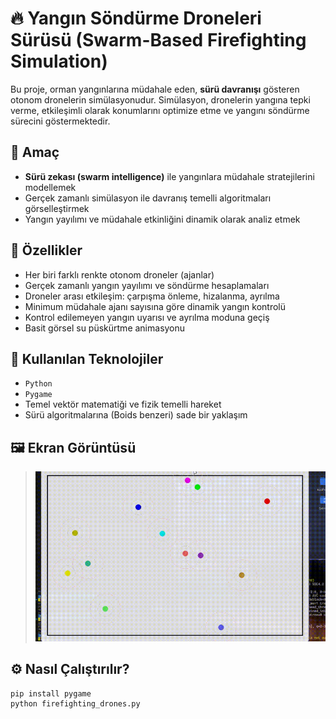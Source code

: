 # 🔥 Yangın Söndürme Droneleri Sürüsü (Swarm-Based Firefighting Simulation)

Bu proje, orman yangınlarına müdahale eden, **sürü davranışı** gösteren otonom dronelerin simülasyonudur. Simülasyon, dronelerin yangına tepki verme, etkileşimli olarak konumlarını optimize etme ve yangını söndürme sürecini göstermektedir.

## 🎯 Amaç

- **Sürü zekası (swarm intelligence)** ile yangınlara müdahale stratejilerini modellemek
- Gerçek zamanlı simülasyon ile davranış temelli algoritmaları görselleştirmek
- Yangın yayılımı ve müdahale etkinliğini dinamik olarak analiz etmek

## 🚁 Özellikler

- Her biri farklı renkte otonom droneler (ajanlar)
- Gerçek zamanlı yangın yayılımı ve söndürme hesaplamaları
- Droneler arası etkileşim: çarpışma önleme, hizalanma, ayrılma
- Minimum müdahale ajanı sayısına göre dinamik yangın kontrolü
- Kontrol edilemeyen yangın uyarısı ve ayrılma moduna geçiş
- Basit görsel su püskürtme animasyonu

## 🧠 Kullanılan Teknolojiler

- `Python`
- `Pygame`
- Temel vektör matematiği ve fizik temelli hareket
- Sürü algoritmalarına (Boids benzeri) sade bir yaklaşım

## 🖼️ Ekran Görüntüsü

> ![Simülasyon](simulasyon.gif)


## ⚙️ Nasıl Çalıştırılır?

```bash
pip install pygame
python firefighting_drones.py
